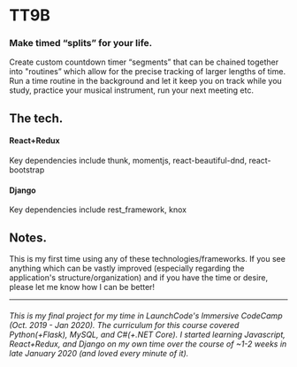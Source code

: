 # TT9B
 ### Make timed “splits” for your life.
  Create custom countdown timer “segments” that can be chained together into "routines” which allow for the precise tracking of larger lengths of time. 
  Run a time routine in the background and let it keep you on track while you study, practice your musical instrument, run your next meeting etc.

  The tech.
  ----
  #### React+Redux
  Key dependencies include thunk, momentjs, react-beautiful-dnd, react-bootstrap
  #### Django
  Key dependencies include rest_framework, knox

  Notes.
  ----
  This is my first time using any of these technologies/frameworks. If you see anything 
  which can be vastly improved (especially regarding the application's structure/organization) and if you have the time or desire, please let me know how I can be better!
  
  ----
  
###### This is my final project for my time in LaunchCode's Immersive CodeCamp (Oct. 2019 - Jan 2020). The curriculum for this course covered Python(+Flask), MySQL, and C#(+.NET Core). I started learning Javascript, React+Redux, and Django on my own time over the course of ~1-2 weeks in late January 2020 (and loved every minute of it).
